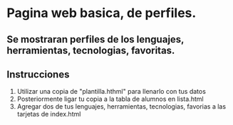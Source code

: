 # Pagina web basica, de perfiles.
## Se mostraran perfiles de los lenguajes, herramientas, tecnologias, favoritas.

## Instrucciones
1. Utilizar una copia de "plantilla.hthml" para llenarlo con tus datos
2. Posteriormente ligar tu copia a la tabla de alumnos en lista.html
3. Agregar dos de tus lenguajes, herramientas, tecnologias, favorias a las tarjetas de index.html